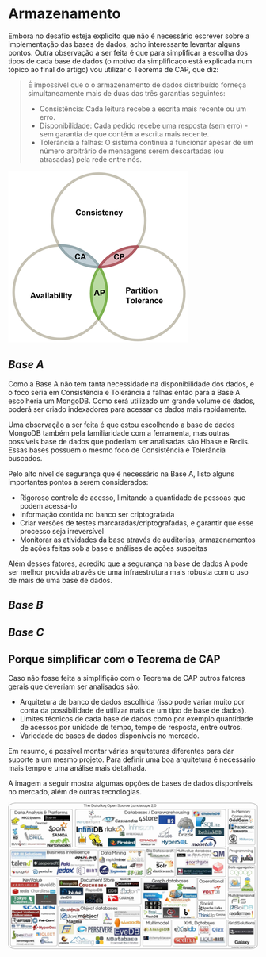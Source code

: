 # Armazenamento

Embora no desafio esteja explícito que não é necessário escrever sobre a implementação das bases de dados, acho interessante levantar alguns pontos. Outra observação a ser feita é que para simplificar a escolha dos tipos de cada base de dados (o motivo da simplificaço está explicada num tópico ao final do artigo) vou utilizar o Teorema de CAP, que diz:
> É impossível que o o armazenamento de dados distribuído forneça simultaneamente mais de duas das três garantias seguintes:
>* Consistência: Cada leitura recebe a escrita mais recente ou um erro.
>* Disponibilidade: Cada pedido recebe uma resposta (sem erro) - sem garantia de que contém a escrita mais recente.
>* Tolerância a falhas: O sistema continua a funcionar apesar de um número arbitrário de mensagens serem descartadas (ou atrasadas) pela rede entre nós.

![Imagem do Teorema de CAP](https://github.com/tuliocpbs/odesafio/blob/master/imagens/teorema_cap.png)

## *Base A*
Como a Base A não tem tanta necessidade na disponibilidade dos dados, e o foco seria em Consistência e Tolerância a falhas então para a Base A escolheria um MongoDB. Como será utilizado um grande volume de dados, poderá ser criado indexadores para acessar os dados mais rapidamente.

Uma observação a ser feita é que estou escolhendo a base de dados MongoDB também pela familiaridade com a ferramenta, mas outras possíveis base de dados que poderiam ser analisadas são Hbase e Redis. Essas bases possuem o mesmo foco de Consistência e Tolerância buscados.

Pelo alto nível de segurança que é necessário na Base A, listo alguns importantes pontos a serem considerados:
* Rigoroso controle de acesso, limitando a quantidade de pessoas que podem acessá-lo
* Informação contida no banco ser criptografada
* Criar versões de testes marcaradas/criptografadas, e garantir que esse processo seja irreversível
* Monitorar as atividades da base através de auditorias, armazenamentos de ações feitas sob a base e análises de ações suspeitas

Além desses fatores, acredito que a segurança na base de dados A pode ser melhor provida através de uma infraestrutura mais robusta com o uso de mais de uma base de dados.

<!---Dados da Base A: CPF, Nome, Endereço, Lista de dívidas--->

<!---A segunda, é a Base B que também possui dados críticos, mas ao contrário da Base A, o acesso precisa ser um pouco mais rápido. Uma outra característica da Base B é que além de consultas ela é utilizada para extração de dados por meio de algoritmos de aprendizado de máquina.--->

## *Base B*


<!---A última base, é a Base C, que não possui nenhum tipo de dado crítico, mas precisa de um acesso extremamente rápido.--->

## *Base C*


## Porque simplificar com o Teorema de CAP

Caso não fosse feita a simplifição com o Teorema de CAP outros fatores gerais que deveriam ser analisados são:
* Arquitetura de banco de dados escolhida (isso pode variar muito por conta da possibilidade de utilizar mais de um tipo de base de dados).
* Limites técnicos de cada base de dados como por exemplo quantidade de acessos por unidade de tempo, tempo de resposta, entre outros.
* Variedade de bases de dados disponíveis no mercado.

Em resumo, é possível montar várias arquiteturas diferentes para dar suporte a um mesmo projeto. Para definir uma boa arquitetura é necessário mais tempo e uma análise mais detalhada. 

A imagem a seguir mostra algumas opções de bases de dados disponíveis no mercado, além de outras tecnologias.

![Imagem de Algumas Opções de Bases de Dados](https://github.com/tuliocpbs/odesafio/blob/master/imagens/datafloq.jpg)
